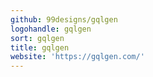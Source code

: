 ```yaml
---
github: 99designs/gqlgen
logohandle: gqlgen
sort: gqlgen
title: gqlgen
website: 'https://gqlgen.com/'
---
```

